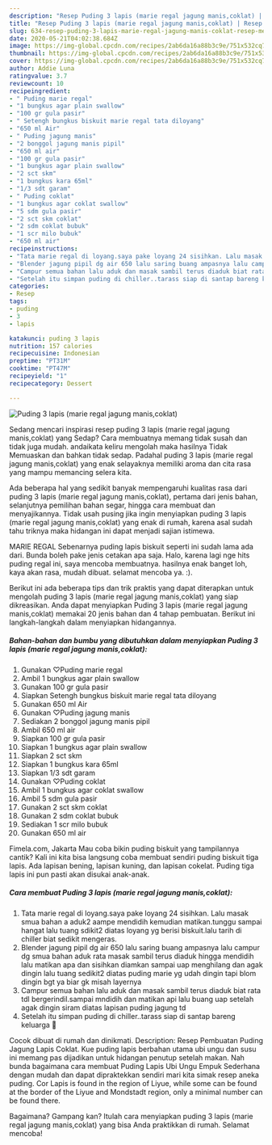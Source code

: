```yaml
---
description: "Resep Puding 3 lapis (marie regal jagung manis,coklat) | Resep Membuat Puding 3 lapis (marie regal jagung manis,coklat) Yang Enak Dan Mudah"
title: "Resep Puding 3 lapis (marie regal jagung manis,coklat) | Resep Membuat Puding 3 lapis (marie regal jagung manis,coklat) Yang Enak Dan Mudah"
slug: 634-resep-puding-3-lapis-marie-regal-jagung-manis-coklat-resep-membuat-puding-3-lapis-marie-regal-jagung-manis-coklat-yang-enak-dan-mudah
date: 2020-05-21T04:02:38.684Z
image: https://img-global.cpcdn.com/recipes/2ab6da16a88b3c9e/751x532cq70/puding-3-lapis-marie-regal-jagung-maniscoklat-foto-resep-utama.jpg
thumbnail: https://img-global.cpcdn.com/recipes/2ab6da16a88b3c9e/751x532cq70/puding-3-lapis-marie-regal-jagung-maniscoklat-foto-resep-utama.jpg
cover: https://img-global.cpcdn.com/recipes/2ab6da16a88b3c9e/751x532cq70/puding-3-lapis-marie-regal-jagung-maniscoklat-foto-resep-utama.jpg
author: Addie Luna
ratingvalue: 3.7
reviewcount: 10
recipeingredient:
- " Puding marie regal"
- "1 bungkus agar plain swallow"
- "100 gr gula pasir"
- " Setengh bungkus biskuit marie regal tata diloyang"
- "650 ml Air"
- " Puding jagung manis"
- "2 bonggol jagung manis pipil"
- "650 ml air"
- "100 gr gula pasir"
- "1 bungkus agar plain swallow"
- "2 sct skm"
- "1 bungkus kara 65ml"
- "1/3 sdt garam"
- " Puding coklat"
- "1 bungkus agar coklat swallow"
- "5 sdm gula pasir"
- "2 sct skm coklat"
- "2 sdm coklat bubuk"
- "1 scr milo bubuk"
- "650 ml air"
recipeinstructions:
- "Tata marie regal di loyang.saya pake loyang 24 sisihkan. Lalu masak smua bahan a aduk2 aampe mendidih kemudian matikan.tunggu sampai hangat lalu tuang sdikit2 diatas loyang yg berisi biskuit.lalu tarih di chiller biat sedikit mengeras."
- "Blender jagung pipil dg air 650 lalu saring buang ampasnya lalu campur dg smua bahan aduk rata masak sambil terus diaduk hingga mendidih lalu matikan apa dan sisihkan diamkan sampai uap menghilang dan agak dingin lalu tuang sedikit2 diatas puding marie yg udah dingin tapi blom dingin bgt ya biar gk misah layernya"
- "Campur semua bahan lalu aduk dan masak sambil terus diaduk biat rata tdl bergerindil.sampai mndidih dan matikan api lalu buang uap setelah agak dingin siram diatas lapisan puding jagung td"
- "Setelah itu simpan puding di chiller..tarass siap di santap bareng keluarga 🥰"
categories:
- Resep
tags:
- puding
- 3
- lapis

katakunci: puding 3 lapis 
nutrition: 157 calories
recipecuisine: Indonesian
preptime: "PT31M"
cooktime: "PT47M"
recipeyield: "1"
recipecategory: Dessert

---
```



![Puding 3 lapis (marie regal jagung manis,coklat)](https://img-global.cpcdn.com/recipes/2ab6da16a88b3c9e/751x532cq70/puding-3-lapis-marie-regal-jagung-maniscoklat-foto-resep-utama.jpg)

Sedang mencari inspirasi resep puding 3 lapis (marie regal jagung manis,coklat) yang Sedap? Cara membuatnya memang tidak susah dan tidak juga mudah. andaikata keliru mengolah maka hasilnya Tidak Memuaskan dan bahkan tidak sedap. Padahal puding 3 lapis (marie regal jagung manis,coklat) yang enak selayaknya memiliki aroma dan cita rasa yang mampu memancing selera kita.

Ada beberapa hal yang sedikit banyak mempengaruhi kualitas rasa dari puding 3 lapis (marie regal jagung manis,coklat), pertama dari jenis bahan, selanjutnya pemilihan bahan segar, hingga cara membuat dan menyajikannya. Tidak usah pusing jika ingin menyiapkan puding 3 lapis (marie regal jagung manis,coklat) yang enak di rumah, karena asal sudah tahu triknya maka hidangan ini dapat menjadi sajian istimewa.

MARIE REGAL Sebenarnya puding lapis biskuit seperti ini sudah lama ada dari. Bunda boleh pake jenis cetakan apa saja. Halo, karena lagi nge hits puding regal ini, saya mencoba membuatnya. hasilnya enak banget loh, kaya akan rasa, mudah dibuat. selamat mencoba ya. :).


Berikut ini ada beberapa tips dan trik praktis yang dapat diterapkan untuk mengolah puding 3 lapis (marie regal jagung manis,coklat) yang siap dikreasikan. Anda dapat menyiapkan Puding 3 lapis (marie regal jagung manis,coklat) memakai 20 jenis bahan dan 4 tahap pembuatan. Berikut ini langkah-langkah dalam menyiapkan hidangannya.

<!--inarticleads1-->

##### Bahan-bahan dan bumbu yang dibutuhkan dalam menyiapkan Puding 3 lapis (marie regal jagung manis,coklat):

1. Gunakan  ♡Puding marie regal
1. Ambil 1 bungkus agar plain swallow
1. Gunakan 100 gr gula pasir
1. Siapkan  Setengh bungkus biskuit marie regal tata diloyang
1. Gunakan 650 ml Air
1. Gunakan  ♡Puding jagung manis
1. Sediakan 2 bonggol jagung manis pipil
1. Ambil 650 ml air
1. Siapkan 100 gr gula pasir
1. Siapkan 1 bungkus agar plain swallow
1. Siapkan 2 sct skm
1. Siapkan 1 bungkus kara 65ml
1. Siapkan 1/3 sdt garam
1. Gunakan  ♡Puding coklat
1. Ambil 1 bungkus agar coklat swallow
1. Ambil 5 sdm gula pasir
1. Gunakan 2 sct skm coklat
1. Gunakan 2 sdm coklat bubuk
1. Sediakan 1 scr milo bubuk
1. Gunakan 650 ml air


Fimela.com, Jakarta Mau coba bikin puding biskuit yang tampilannya cantik? Kali ini kita bisa langsung coba membuat sendiri puding biskuit tiga lapis. Ada lapisan bening, lapisan kuning, dan lapisan cokelat. Puding tiga lapis ini pun pasti akan disukai anak-anak. 

<!--inarticleads2-->

##### Cara membuat Puding 3 lapis (marie regal jagung manis,coklat):

1. Tata marie regal di loyang.saya pake loyang 24 sisihkan. Lalu masak smua bahan a aduk2 aampe mendidih kemudian matikan.tunggu sampai hangat lalu tuang sdikit2 diatas loyang yg berisi biskuit.lalu tarih di chiller biat sedikit mengeras.
1. Blender jagung pipil dg air 650 lalu saring buang ampasnya lalu campur dg smua bahan aduk rata masak sambil terus diaduk hingga mendidih lalu matikan apa dan sisihkan diamkan sampai uap menghilang dan agak dingin lalu tuang sedikit2 diatas puding marie yg udah dingin tapi blom dingin bgt ya biar gk misah layernya
1. Campur semua bahan lalu aduk dan masak sambil terus diaduk biat rata tdl bergerindil.sampai mndidih dan matikan api lalu buang uap setelah agak dingin siram diatas lapisan puding jagung td
1. Setelah itu simpan puding di chiller..tarass siap di santap bareng keluarga 🥰


Cocok dibuat di rumah dan dinikmati. Description: Resep Pembuatan Puding Jagung Lapis Coklat. Kue puding lapis berbahan utama ubi ungu dan susu ini memang pas dijadikan untuk hidangan penutup setelah makan. Nah bunda bagaimana cara membuat Puding Lapis Ubi Ungu Empuk Sederhana dengan mudah dan dapat dipraktekkan sendiri mari kita simak resep aneka puding. Cor Lapis is found in the region of Liyue, while some can be found at the border of the Liyue and Mondstadt region, only a minimal number can be found there. 

Bagaimana? Gampang kan? Itulah cara menyiapkan puding 3 lapis (marie regal jagung manis,coklat) yang bisa Anda praktikkan di rumah. Selamat mencoba!
